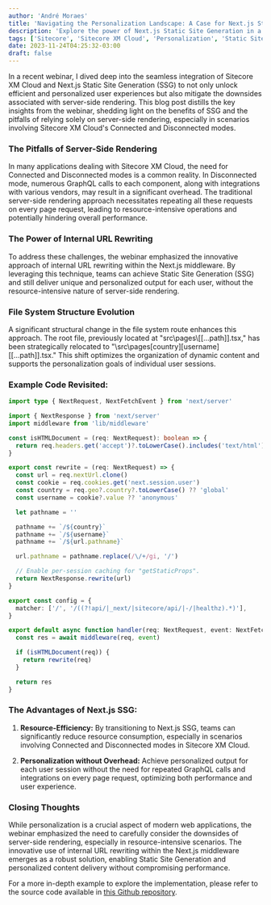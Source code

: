 ```yaml
---
author: 'André Moraes'
title: 'Navigating the Personalization Landscape: A Case for Next.js Static Site Generation with Sitecore XM Cloud'
description: 'Explore the power of Next.js Static Site Generation in a integration with Sitecore XM Cloud. Uncover the benefits of personalized user experiences while overcoming the challenges of server-side rendering.'
tags: ['Sitecore', 'Sitecore XM Cloud', 'Personalization', 'Static Site Generation', 'Next.js']
date: 2023-11-24T04:25:32-03:00
draft: false
---
```


In a recent webinar, I dived deep into the seamless integration of Sitecore XM Cloud and Next.js Static Site Generation (SSG) to not only unlock efficient and personalized user experiences but also mitigate the downsides associated with server-side rendering. This blog post distills the key insights from the webinar, shedding light on the benefits of SSG and the pitfalls of relying solely on server-side rendering, especially in scenarios involving Sitecore XM Cloud's Connected and Disconnected modes.

### The Pitfalls of Server-Side Rendering

In many applications dealing with Sitecore XM Cloud, the need for Connected and Disconnected modes is a common reality. In Disconnected mode, numerous GraphQL calls to each component, along with integrations with various vendors, may result in a significant overhead. The traditional server-side rendering approach necessitates repeating all these requests on every page request, leading to resource-intensive operations and potentially hindering overall performance.

### The Power of Internal URL Rewriting

To address these challenges, the webinar emphasized the innovative approach of internal URL rewriting within the Next.js middleware. By leveraging this technique, teams can achieve Static Site Generation (SSG) and still deliver unique and personalized output for each user, without the resource-intensive nature of server-side rendering.

### File System Structure Evolution

A significant structural change in the file system route enhances this approach. The root file, previously located at "src\pages\\[[...path]].tsx," has been strategically relocated to "\src\pages[country][username][[...path]].tsx." This shift optimizes the organization of dynamic content and supports the personalization goals of individual user sessions.

### Example Code Revisited:

```typescript
import type { NextRequest, NextFetchEvent } from 'next/server'

import { NextResponse } from 'next/server'
import middleware from 'lib/middleware'

const isHTMLDocument = (req: NextRequest): boolean => {
  return req.headers.get('accept')?.toLowerCase().includes('text/html') ?? false
}

export const rewrite = (req: NextRequest) => {
  const url = req.nextUrl.clone()
  const cookie = req.cookies.get('next.session.user')
  const country = req.geo?.country?.toLowerCase() ?? 'global'
  const username = cookie?.value ?? 'anonymous'

  let pathname = ''

  pathname += `/${country}`
  pathname += `/${username}`
  pathname += `/${url.pathname}`

  url.pathname = pathname.replace(/\/+/gi, '/')

  // Enable per-session caching for "getStaticProps".
  return NextResponse.rewrite(url)
}

export const config = {
  matcher: ['/', '/((?!api/|_next/|sitecore/api/|-/|healthz).*)'],
}

export default async function handler(req: NextRequest, event: NextFetchEvent) {
  const res = await middleware(req, event)

  if (isHTMLDocument(req)) {
    return rewrite(req)
  }

  return res
}
```

### The Advantages of Next.js SSG:

1. **Resource-Efficiency:** By transitioning to Next.js SSG, teams can significantly reduce resource consumption, especially in scenarios involving Connected and Disconnected modes in Sitecore XM Cloud.

2. **Personalization without Overhead:** Achieve personalized output for each user session without the need for repeated GraphQL calls and integrations on every page request, optimizing both performance and user experience.

### Closing Thoughts

While personalization is a crucial aspect of modern web applications, the webinar emphasized the need to carefully consider the downsides of server-side rendering, especially in resource-intensive scenarios. The innovative use of internal URL rewriting within the Next.js middleware emerges as a robust solution, enabling Static Site Generation and personalized content delivery without compromising performance.

For a more in-depth example to explore the implementation, please refer to the source code available in [this Github repository](https://github.com/andrelom/xmcloud-demo).
